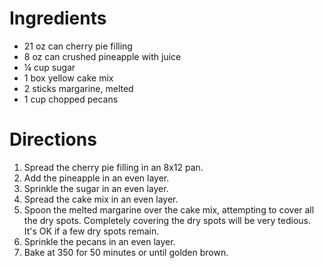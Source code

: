 # Ingredients

- 21 oz can cherry pie filling
- 8 oz can crushed pineapple with juice
- ¼ cup sugar
- 1 box yellow cake mix
- 2 sticks margarine, melted
- 1 cup chopped pecans

# Directions

1. Spread the cherry pie filling in an 8x12 pan.
1. Add the pineapple in an even layer.
1. Sprinkle the sugar in an even layer.
1. Spread the cake mix in an even layer.
1. Spoon the melted margarine over the cake mix, attempting to cover all the dry spots. Completely covering the dry spots will be very tedious. It's OK if a few dry spots remain.
1. Sprinkle the pecans in an even layer.
1. Bake at 350 for 50 minutes or until golden brown.
